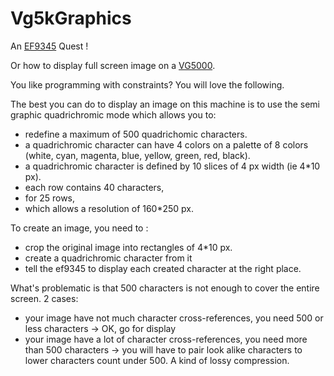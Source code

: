 # Vg5kGraphics
An [EF9345](https://en.wikipedia.org/wiki/Thomson_EF9345) Quest !

Or how to display full screen image on a [VG5000](https://en.wikipedia.org/wiki/Philips_VG5000).

You like programming with constraints? You will love the following. 

The best you can do to display an image on this machine is to use the semi graphic quadrichromic mode which allows you to:
- redefine a maximum of 500 quadrichomic characters.
- a quadrichromic character can have 4 colors on a palette of 8 colors (white, cyan, magenta, blue, yellow, green, red, black).
- a quadrichromic character is defined by 10 slices of 4 px width (ie 4*10 px).
- each row contains 40 characters,
- for 25 rows,
- which allows a resolution of 160*250 px.

To create an image, you need to :
- crop the original image into rectangles of 4*10 px.
- create a quadrichromic character from it
- tell the ef9345 to display each created character at the right place.

What's problematic is that 500 characters is not enough to cover the entire screen. 2 cases: 
- your image have not much character cross-references, you need 500 or less characters -> OK, go for display
- your image have a lot of character cross-references, you need more than 500 characters -> you will have to pair look alike characters to lower characters count under 500. 
A kind of lossy compression.
